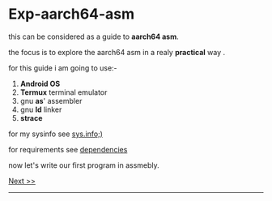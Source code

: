 
# Exp-aarch64-asm

this can be considered as a guide to **aarch64 asm**.

the focus is to explore the aarch64 asm in a realy **practical** way .

for this guide i am going to use:-

1. **Android OS**
2. **Termux** terminal emulator
3. gnu **as**' assembler
4. gnu **ld** linker
5. **strace**

for my sysinfo see [sys.info;)](https://github.com/black-scythe0/Exp-aarch64-asm/blob/main/sys.info)


for requirements see [dependencies](https://github.com/black-scythe0/Exp-aarch64-asm/blob/main/dependencies/dependencies.md)


now let's write our first program in assmebly.

[Next >>](https://github.com/black-scythe0/Exp-aarch64-asm/blob/main/code/page1/page1.md)

---
